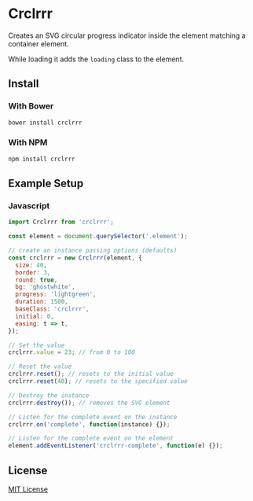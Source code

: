 Crclrrr
=======

Creates an SVG circular progress indicator inside the element matching a container element.

While loading it adds the `loading` class to the element.

Install
-------

### With Bower

```bash
bower install crclrrr
```

### With NPM

```bash
npm install crclrrr
```

Example Setup
-------------

### Javascript

```javascript
import Crclrrr from 'crclrrr';

const element = document.querySelector('.element');

// create an instance passing options (defaults)
const crclrrr = new Crclrrr(element, {
  size: 40,
  border: 3,
  round: true,
  bg: 'ghostwhite',
  progress: 'lightgreen',
  duration: 1500,
  baseClass: 'crclrrr',
  initial: 0,
  easing: t => t,
});

// Set the value
crclrrr.value = 23; // from 0 to 100

// Reset the value
crclrrr.reset(); // resets to the initial value
crclrrr.reset(40); // resets to the specified value

// Destroy the instance
crclrrr.destroy()); // removes the SVG element

// Listen for the complete event on the instance
crclrrr.on('complete', function(instance) {});

// Listen for the complete event on the element
element.addEventListener('crclrrr-complete', function(e) {});
```

License
-------

[MIT License](LICENSE)
